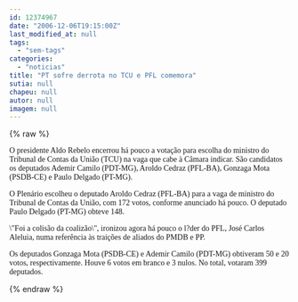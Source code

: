 ```yaml
---
id: 12374967
date: "2006-12-06T19:15:00Z"
last_modified_at: null
tags:
  - "sem-tags"
categories:
  - "noticias"
title: "PT sofre derrota no TCU e PFL comemora"
sutia: null
chapeu: null
autor: null
imagem: null
---
```

{% raw %}
<p><P><FONT face=Verdana>O presidente Aldo Rebelo encerrou há pouco a votação para escolha do ministro do Tribunal de Contas da União (TCU) na vaga que cabe à Câmara indicar. São candidatos os deputados Ademir Camilo (PDT-MG), Aroldo Cedraz (PFL-BA), Gonzaga Mota (PSDB-CE) e Paulo Delgado (PT-MG).</FONT></P></p>
<p><P><FONT face=Verdana>O Plenário escolheu o deputado Aroldo Cedraz (PFL-BA) para a vaga de ministro do Tribunal de Contas da União, com 172 votos, conforme anunciado há pouco. O deputado Paulo Delgado (PT-MG) obteve 148. </FONT></P></p>
<p><P><FONT face=Verdana>\"Foi a colisão da coalizão\", ironizou agora há pouco o l?der do PFL, José Carlos Aleluia, numa referência às traições de aliados do PMDB e PP.</FONT></P></p>
<p><P><FONT face=Verdana>Os deputados Gonzaga Mota (PSDB-CE) e Ademir Camilo (PDT-MG) obtiveram 50 e 20 votos, respectivamente. Houve 6 votos em branco e 3 nulos. No total, votaram 399 deputados.</FONT></P> </p>
{% endraw %}